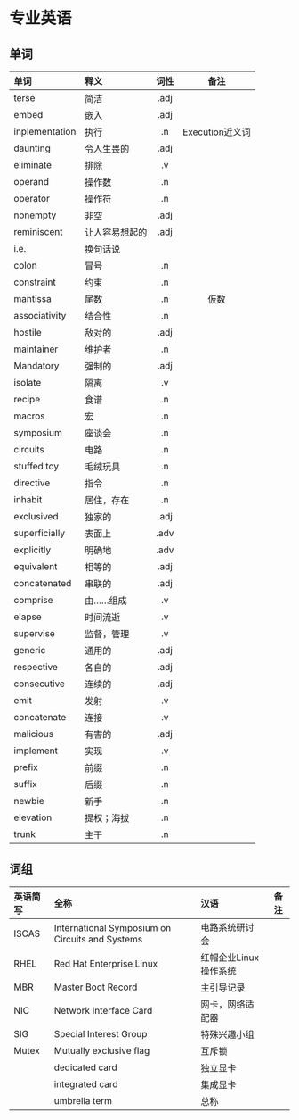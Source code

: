 
# 专业英语

## 单词

|单词|释义|词性|备注|
|:---|:---|:---:|:---:|
|terse|简洁|.adj|
|embed|嵌入|.adj|
|inplementation|执行|.n|Execution近义词|
|daunting|令人生畏的|.adj|
|eliminate|排除|.v|
|operand|操作数|.n|
|operator|操作符|.n|
|nonempty|非空|.adj|
|reminiscent|让人容易想起的|.adj|
|i.e.|换句话说||
|colon|冒号|.n|
|constraint|约束|.n|
|mantissa|尾数|.n|仮数|
|associativity|结合性|.n|
|hostile|敌对的|.adj|
|maintainer|维护者|.n|
|Mandatory|强制的|.adj|
|isolate|隔离|.v|
|recipe|食谱|.n|
|macros|宏|.n|
|symposium|座谈会|.n|
|circuits|电路|.n|
|stuffed toy|毛绒玩具|.n|
|directive|指令|.n|
|inhabit|居住，存在|.n|
|exclusived|独家的|.adj|
|superficially|表面上|.adv|
|explicitly|明确地|.adv|
|equivalent|相等的|.adj|
|concatenated|串联的|.adj|
|comprise|由……组成|.v|
|elapse|时间流逝|.v|
|supervise|监督，管理|.v|
|generic|通用的|.adj|
|respective|各自的|.adj|
|consecutive|连续的|.adj|
|emit|发射|.v|
|concatenate|连接|.v|
|malicious|有害的|.adj|
|implement|实现|.v|
|prefix|前缀|.n|
|suffix|后缀|.n|
|newbie|新手|.n|
|elevation|提权；海拔|.n|
|trunk|主干|.n|

## 词组

|英语简写|全称|汉语|备注|
|:---|:---|:---|---|
|ISCAS|International Symposium on Circuits and Systems|电路系统研讨会|
|RHEL|Red Hat Enterprise Linux|红帽企业Linux操作系统|
|MBR|Master Boot Record|主引导记录|
|NIC|Network Interface Card|网卡，网络适配器|
|SIG|Special Interest Group|特殊兴趣小组|
|Mutex|Mutually exclusive flag|互斥锁|
||dedicated card|独立显卡|
||integrated card|集成显卡|
||umbrella term|总称|
